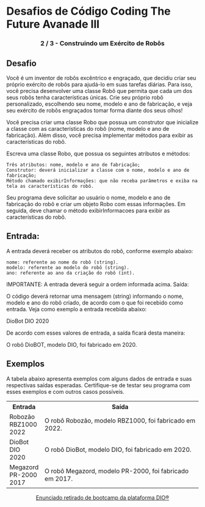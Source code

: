 # Desafios de Código Coding The Future Avanade lll
<h3 align="center"> 2 / 3 - Construindo um Exército de Robôs</h3>


## Desafio

Você é um inventor de robôs excêntrico e engraçado, que decidiu criar seu próprio exército de robôs para ajudá-lo em suas tarefas diárias. Para isso, você precisa desenvolver uma classe Robô que permita que cada um dos seus robôs tenha características únicas. Crie seu próprio robô personalizado, escolhendo seu nome, modelo e ano de fabricação, e veja seu exército de robôs engraçados tomar forma diante dos seus olhos!

Você precisa criar uma classe Robo que possua um construtor que inicialize a classe com as características do robô (nome, modelo e ano de fabricação). Além disso, você precisa implementar métodos para exibir as características do robô.

Escreva uma classe Robo, que possua os seguintes atributos e métodos:

    Três atributos: nome, modelo e ano de fabricação;
    Construtor: deverá inicializar a classe com o nome, modelo e ano de fabricação;
    Método chamado exibirInformações: que não receba parâmetros e exiba na tela as características do robô.

Seu programa deve solicitar ao usuário o nome, modelo e ano de fabricação do robô e criar um objeto Robo com essas informações. Em seguida, deve chamar o método exibirInformacoes para exibir as características do robô.
## Entrada:

A entrada deverá receber os atributos do robô, conforme exemplo abaixo:

    nome: referente ao nome do robô (string).
    modelo: referente ao modelo do robô (string).
    ano: referente ao ano da criação do robô (int).

IMPORTANTE: A entrada deverá seguir a ordem informada acima.
Saída:

O código deverá retornar uma mensagem (string) informando o nome, modelo e ano do robô criado, de acordo com o que foi recebido como entrada. Veja como exemplo a entrada recebida abaixo:

DioBot
DIO
2020

De acordo com esses valores de entrada, a saída ficará desta maneira:

O robô DioBOT, modelo DIO, foi fabricado em 2020.
## Exemplos

A tabela abaixo apresenta exemplos com alguns dados de entrada e suas respectivas saídas esperadas. Certifique-se de testar seu programa com esses exemplos e com outros casos possíveis.

<div align=center>
<table>
  <tr>
    <th>Entrada</th>
    <th>Saída</th>
  </tr>
  <tr>
    <td>Robozão <br> RBZ1000 <br> 2022</td>
    <td>O robô Robozão, modelo RBZ1000, foi fabricado em 2022.</td>
  </tr>
  <tr>
    <td>DioBot <br> DIO <br> 2020</td>
    <td>O robô DioBot, modelo DIO, foi fabricado em 2020.</td>
  </tr>
  <tr>
    <td>Megazord <br> PR-2000 <br> 2017</td>
    <td>O robô Megazord, modelo PR-2000, foi fabricado em 2017.</td>
  </tr>
</table>
</div>
<div align="center">

[Enunciado retirado de bootcamp da plataforma DIO®](https://web.dio.me)

</div>